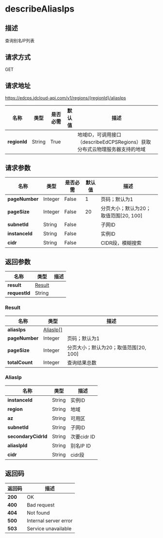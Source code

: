 # describeAliasIps


## 描述
查询别名IP列表

## 请求方式
GET

## 请求地址
https://edcps.jdcloud-api.com/v1/regions/{regionId}/aliasIps

|名称|类型|是否必需|默认值|描述|
|---|---|---|---|---|
|**regionId**|String|True| |地域ID，可调用接口（describeEdCPSRegions）获取分布式云物理服务器支持的地域|

## 请求参数
|名称|类型|是否必需|默认值|描述|
|---|---|---|---|---|
|**pageNumber**|Integer|False|1|页码；默认为1|
|**pageSize**|Integer|False|20|分页大小；默认为20；取值范围[20, 100]|
|**subnetId**|String|False| |子网ID|
|**instanceId**|String|False| |实例ID|
|**cidr**|String|False| |CIDR段，模糊搜索|


## 返回参数
|名称|类型|描述|
|---|---|---|
|**result**|<a href="#Result">Result</a>| |
|**requestId**|String| |

### <a name="Result">Result</a>
|名称|类型|描述|
|---|---|---|
|**aliasIps**|<a href="#AliasIp">AliasIp[]</a>| |
|**pageNumber**|Integer|页码；默认为1|
|**pageSize**|Integer|分页大小；默认为20；取值范围[20, 100]|
|**totalCount**|Integer|查询结果总数|
### <a name="AliasIp">AliasIp</a>
|名称|类型|描述|
|---|---|---|
|**instanceId**|String|实例ID|
|**region**|String|地域|
|**az**|String|可用区|
|**subnetId**|String|子网ID|
|**secondaryCidrId**|String|次要cidr ID|
|**aliasIpId**|String|别名IP ID|
|**cidr**|String|cidr段|

## 返回码
|返回码|描述|
|---|---|
|**200**|OK|
|**400**|Bad request|
|**404**|Not found|
|**500**|Internal server error|
|**503**|Service unavailable|
